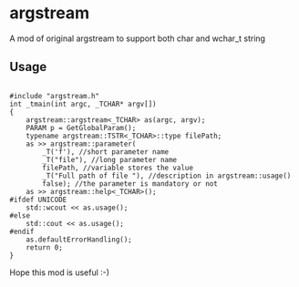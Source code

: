 # argstream
A mod of original argstream to support both char and wchar_t string

## Usage

<pre><code>
#include "argstream.h"
int _tmain(int argc, _TCHAR* argv[])
{
	argstream::argstream<_TCHAR> as(argc, argv);
	PARAM p = GetGlobalParam();
	typename argstream::TSTR<_TCHAR>::type filePath;
	as >> argstream::parameter(
		_T('f'), //short parameter name
		_T("file"), //long parameter name
		filePath, //variable stores the value
		_T("Full path of file "), //description in argstream::usage()
		false); //the parameter is mandatory or not
	as >> argstream::help<_TCHAR>();
#ifdef UNICODE
	std::wcout << as.usage();
#else
	std::cout << as.usage();
#endif
	as.defaultErrorHandling();
	return 0;
}
</code></pre>

Hope this mod is useful :-)
